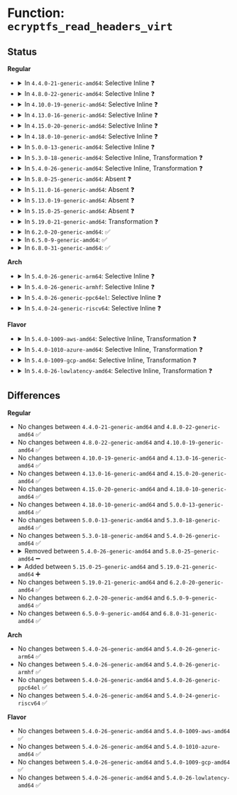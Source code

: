 # Function: <code>ecryptfs_read_headers_virt</code>

## Status
<b>Regular</b>
<ul>
<li>
<details>
<summary>In <code>4.4.0-21-generic-amd64</code>: Selective Inline ❓</summary>

```c
int ecryptfs_read_headers_virt(char * page_virt, struct ecryptfs_crypt_stat * crypt_stat, struct dentry * ecryptfs_dentry, int validate_header_size)
```

```json
{
  "name": "ecryptfs_read_headers_virt",
  "collision_type": "Unique Static",
  "inline_type": "Selective",
  "funcs": [
    {
      "addr": 18446744071582017520,
      "name": "ecryptfs_read_headers_virt",
      "external": false,
      "loc": "fs/ecryptfs/crypto.c:1311",
      "file": "fs/ecryptfs/crypto.c",
      "inline": "not declared, inlined",
      "caller_inline": [],
      "caller_func": [
        "fs/ecryptfs/crypto.c:ecryptfs_read_metadata",
        "fs/ecryptfs/crypto.c:ecryptfs_read_metadata"
      ]
    }
  ],
  "symbols": [
    {
      "addr": 18446744071582017520,
      "name": "ecryptfs_read_headers_virt",
      "section": ".text",
      "bind": "STB_LOCAL",
      "size": 403
    }
  ]
}
```
</details>
</li>
<li>
<details>
<summary>In <code>4.8.0-22-generic-amd64</code>: Selective Inline ❓</summary>

```c
int ecryptfs_read_headers_virt(char * page_virt, struct ecryptfs_crypt_stat * crypt_stat, struct dentry * ecryptfs_dentry, int validate_header_size)
```

```json
{
  "name": "ecryptfs_read_headers_virt",
  "collision_type": "Unique Static",
  "inline_type": "Selective",
  "funcs": [
    {
      "addr": 18446744071582225200,
      "name": "ecryptfs_read_headers_virt",
      "external": false,
      "loc": "fs/ecryptfs/crypto.c:1305",
      "file": "fs/ecryptfs/crypto.c",
      "inline": "not declared, inlined",
      "caller_inline": [],
      "caller_func": [
        "fs/ecryptfs/crypto.c:ecryptfs_read_metadata",
        "fs/ecryptfs/crypto.c:ecryptfs_read_metadata"
      ]
    }
  ],
  "symbols": [
    {
      "addr": 18446744071582225200,
      "name": "ecryptfs_read_headers_virt",
      "section": ".text",
      "bind": "STB_LOCAL",
      "size": 472
    }
  ]
}
```
</details>
</li>
<li>
<details>
<summary>In <code>4.10.0-19-generic-amd64</code>: Selective Inline ❓</summary>

```c
int ecryptfs_read_headers_virt(char * page_virt, struct ecryptfs_crypt_stat * crypt_stat, struct dentry * ecryptfs_dentry, int validate_header_size)
```

```json
{
  "name": "ecryptfs_read_headers_virt",
  "collision_type": "Unique Static",
  "inline_type": "Selective",
  "funcs": [
    {
      "addr": 18446744071582314704,
      "name": "ecryptfs_read_headers_virt",
      "external": false,
      "loc": "fs/ecryptfs/crypto.c:1305",
      "file": "fs/ecryptfs/crypto.c",
      "inline": "not declared, inlined",
      "caller_inline": [],
      "caller_func": [
        "fs/ecryptfs/crypto.c:ecryptfs_read_metadata",
        "fs/ecryptfs/crypto.c:ecryptfs_read_metadata"
      ]
    }
  ],
  "symbols": [
    {
      "addr": 18446744071582314704,
      "name": "ecryptfs_read_headers_virt",
      "section": ".text",
      "bind": "STB_LOCAL",
      "size": 472
    }
  ]
}
```
</details>
</li>
<li>
<details>
<summary>In <code>4.13.0-16-generic-amd64</code>: Selective Inline ❓</summary>

```c
int ecryptfs_read_headers_virt(char * page_virt, struct ecryptfs_crypt_stat * crypt_stat, struct dentry * ecryptfs_dentry, int validate_header_size)
```

```json
{
  "name": "ecryptfs_read_headers_virt",
  "collision_type": "Unique Static",
  "inline_type": "Selective",
  "funcs": [
    {
      "addr": 18446744071582399360,
      "name": "ecryptfs_read_headers_virt",
      "external": false,
      "loc": "fs/ecryptfs/crypto.c:1305",
      "file": "fs/ecryptfs/crypto.c",
      "inline": "not declared, inlined",
      "caller_inline": [],
      "caller_func": [
        "fs/ecryptfs/crypto.c:ecryptfs_read_metadata",
        "fs/ecryptfs/crypto.c:ecryptfs_read_metadata"
      ]
    }
  ],
  "symbols": [
    {
      "addr": 18446744071582399360,
      "name": "ecryptfs_read_headers_virt",
      "section": ".text",
      "bind": "STB_LOCAL",
      "size": 463
    }
  ]
}
```
</details>
</li>
<li>
<details>
<summary>In <code>4.15.0-20-generic-amd64</code>: Selective Inline ❓</summary>

```c
int ecryptfs_read_headers_virt(char * page_virt, struct ecryptfs_crypt_stat * crypt_stat, struct dentry * ecryptfs_dentry, int validate_header_size)
```

```json
{
  "name": "ecryptfs_read_headers_virt",
  "collision_type": "Unique Static",
  "inline_type": "Selective",
  "funcs": [
    {
      "addr": 18446744071582550256,
      "name": "ecryptfs_read_headers_virt",
      "external": false,
      "loc": "fs/ecryptfs/crypto.c:1289",
      "file": "fs/ecryptfs/crypto.c",
      "inline": "not declared, inlined",
      "caller_inline": [],
      "caller_func": [
        "fs/ecryptfs/crypto.c:ecryptfs_read_metadata",
        "fs/ecryptfs/crypto.c:ecryptfs_read_metadata"
      ]
    }
  ],
  "symbols": [
    {
      "addr": 18446744071582550256,
      "name": "ecryptfs_read_headers_virt",
      "section": ".text",
      "bind": "STB_LOCAL",
      "size": 463
    }
  ]
}
```
</details>
</li>
<li>
<details>
<summary>In <code>4.18.0-10-generic-amd64</code>: Selective Inline ❓</summary>

```c
int ecryptfs_read_headers_virt(char * page_virt, struct ecryptfs_crypt_stat * crypt_stat, struct dentry * ecryptfs_dentry, int validate_header_size)
```

```json
{
  "name": "ecryptfs_read_headers_virt",
  "collision_type": "Unique Static",
  "inline_type": "Selective",
  "funcs": [
    {
      "addr": 18446744071582742336,
      "name": "ecryptfs_read_headers_virt",
      "external": false,
      "loc": "fs/ecryptfs/crypto.c:1289",
      "file": "fs/ecryptfs/crypto.c",
      "inline": "not declared, inlined",
      "caller_inline": [],
      "caller_func": [
        "fs/ecryptfs/crypto.c:ecryptfs_read_metadata",
        "fs/ecryptfs/crypto.c:ecryptfs_read_metadata"
      ]
    }
  ],
  "symbols": [
    {
      "addr": 18446744071582742336,
      "name": "ecryptfs_read_headers_virt",
      "section": ".text",
      "bind": "STB_LOCAL",
      "size": 463
    }
  ]
}
```
</details>
</li>
<li>
<details>
<summary>In <code>5.0.0-13-generic-amd64</code>: Selective Inline ❓</summary>

```c
int ecryptfs_read_headers_virt(char * page_virt, struct ecryptfs_crypt_stat * crypt_stat, struct dentry * ecryptfs_dentry, int validate_header_size)
```

```json
{
  "name": "ecryptfs_read_headers_virt",
  "collision_type": "Unique Static",
  "inline_type": "Selective",
  "funcs": [
    {
      "addr": 18446744071582846032,
      "name": "ecryptfs_read_headers_virt",
      "external": false,
      "loc": "fs/ecryptfs/crypto.c:1289",
      "file": "fs/ecryptfs/crypto.c",
      "inline": "not declared, inlined",
      "caller_inline": [],
      "caller_func": [
        "fs/ecryptfs/crypto.c:ecryptfs_read_metadata",
        "fs/ecryptfs/crypto.c:ecryptfs_read_metadata"
      ]
    }
  ],
  "symbols": [
    {
      "addr": 18446744071582846032,
      "name": "ecryptfs_read_headers_virt",
      "section": ".text",
      "bind": "STB_LOCAL",
      "size": 463
    }
  ]
}
```
</details>
</li>
<li>
<details>
<summary>In <code>5.3.0-18-generic-amd64</code>: Selective Inline, Transformation ❓</summary>

```c
int ecryptfs_read_headers_virt(char * page_virt, struct ecryptfs_crypt_stat * crypt_stat, struct dentry * ecryptfs_dentry, int validate_header_size)
```

```json
{
  "name": "ecryptfs_read_headers_virt",
  "collision_type": "Unique Static",
  "inline_type": "Selective",
  "funcs": [
    {
      "addr": 18446744071583021066,
      "name": "ecryptfs_read_headers_virt",
      "external": false,
      "loc": "fs/ecryptfs/crypto.c:1286",
      "file": "fs/ecryptfs/crypto.c",
      "inline": "not declared, inlined",
      "caller_inline": [],
      "caller_func": [
        "fs/ecryptfs/crypto.c:ecryptfs_read_metadata",
        "fs/ecryptfs/crypto.c:ecryptfs_read_metadata"
      ]
    }
  ],
  "symbols": [
    {
      "addr": 18446744071583020944,
      "name": "ecryptfs_read_headers_virt",
      "section": ".text",
      "bind": "STB_LOCAL",
      "size": 414
    },
    {
      "addr": 18446744071583029865,
      "name": "ecryptfs_read_headers_virt.cold",
      "section": ".text",
      "bind": "STB_LOCAL",
      "size": 46
    }
  ]
}
```
</details>
</li>
<li>
<details>
<summary>In <code>5.4.0-26-generic-amd64</code>: Selective Inline, Transformation ❓</summary>

```c
int ecryptfs_read_headers_virt(char * page_virt, struct ecryptfs_crypt_stat * crypt_stat, struct dentry * ecryptfs_dentry, int validate_header_size)
```

```json
{
  "name": "ecryptfs_read_headers_virt",
  "collision_type": "Unique Static",
  "inline_type": "Selective",
  "funcs": [
    {
      "addr": 18446744071583127274,
      "name": "ecryptfs_read_headers_virt",
      "external": false,
      "loc": "fs/ecryptfs/crypto.c:1288",
      "file": "fs/ecryptfs/crypto.c",
      "inline": "not declared, inlined",
      "caller_inline": [],
      "caller_func": [
        "fs/ecryptfs/crypto.c:ecryptfs_read_metadata",
        "fs/ecryptfs/crypto.c:ecryptfs_read_metadata"
      ]
    }
  ],
  "symbols": [
    {
      "addr": 18446744071583127152,
      "name": "ecryptfs_read_headers_virt",
      "section": ".text",
      "bind": "STB_LOCAL",
      "size": 414
    },
    {
      "addr": 18446744071583136085,
      "name": "ecryptfs_read_headers_virt.cold",
      "section": ".text",
      "bind": "STB_LOCAL",
      "size": 46
    }
  ]
}
```
</details>
</li>
<li>
<details>
<summary>In <code>5.8.0-25-generic-amd64</code>: Absent ❓</summary>

```json
{
  "name": "ecryptfs_read_headers_virt",
  "collision_type": "Unique Static",
  "inline_type": "Selective",
  "funcs": [
    {
      "addr": 18446744071583454525,
      "name": "ecryptfs_read_headers_virt",
      "external": false,
      "loc": "fs/ecryptfs/crypto.c:1273",
      "file": "fs/ecryptfs/crypto.c",
      "inline": "not declared, inlined",
      "caller_inline": [
        "fs/ecryptfs/crypto.c:ecryptfs_read_metadata",
        "fs/ecryptfs/crypto.c:ecryptfs_read_metadata"
      ],
      "caller_func": [
        "fs/ecryptfs/crypto.c:ecryptfs_read_metadata",
        "fs/ecryptfs/crypto.c:ecryptfs_read_metadata"
      ]
    }
  ],
  "symbols": [
    {
      "addr": 18446744071583448880,
      "name": "ecryptfs_read_headers_virt.part.0",
      "section": ".text",
      "bind": "STB_LOCAL",
      "size": 330
    },
    {
      "addr": 18446744071583457077,
      "name": "ecryptfs_read_headers_virt.part.0.cold",
      "section": ".text",
      "bind": "STB_LOCAL",
      "size": 46
    }
  ]
}
```
</details>
</li>
<li>
<details>
<summary>In <code>5.11.0-16-generic-amd64</code>: Absent ❓</summary>

```json
{
  "name": "ecryptfs_read_headers_virt",
  "collision_type": "Unique Static",
  "inline_type": "Selective",
  "funcs": [
    {
      "addr": 18446744071583567325,
      "name": "ecryptfs_read_headers_virt",
      "external": false,
      "loc": "fs/ecryptfs/crypto.c:1273",
      "file": "fs/ecryptfs/crypto.c",
      "inline": "not declared, inlined",
      "caller_inline": [
        "fs/ecryptfs/crypto.c:ecryptfs_read_metadata",
        "fs/ecryptfs/crypto.c:ecryptfs_read_metadata"
      ],
      "caller_func": [
        "fs/ecryptfs/crypto.c:ecryptfs_read_metadata",
        "fs/ecryptfs/crypto.c:ecryptfs_read_metadata"
      ]
    }
  ],
  "symbols": [
    {
      "addr": 18446744071583561456,
      "name": "ecryptfs_read_headers_virt.part.0",
      "section": ".text",
      "bind": "STB_LOCAL",
      "size": 333
    },
    {
      "addr": 18446744071591356068,
      "name": "ecryptfs_read_headers_virt.part.0.cold",
      "section": ".text",
      "bind": "STB_LOCAL",
      "size": 46
    }
  ]
}
```
</details>
</li>
<li>
<details>
<summary>In <code>5.13.0-19-generic-amd64</code>: Absent ❓</summary>

```json
{
  "name": "ecryptfs_read_headers_virt",
  "collision_type": "Unique Static",
  "inline_type": "Selective",
  "funcs": [
    {
      "addr": 18446744071583590093,
      "name": "ecryptfs_read_headers_virt",
      "external": false,
      "loc": "fs/ecryptfs/crypto.c:1268",
      "file": "fs/ecryptfs/crypto.c",
      "inline": "not declared, inlined",
      "caller_inline": [
        "fs/ecryptfs/crypto.c:ecryptfs_read_metadata",
        "fs/ecryptfs/crypto.c:ecryptfs_read_metadata"
      ],
      "caller_func": [
        "fs/ecryptfs/crypto.c:ecryptfs_read_metadata",
        "fs/ecryptfs/crypto.c:ecryptfs_read_metadata"
      ]
    }
  ],
  "symbols": [
    {
      "addr": 18446744071583584080,
      "name": "ecryptfs_read_headers_virt.part.0",
      "section": ".text",
      "bind": "STB_LOCAL",
      "size": 329
    },
    {
      "addr": 18446744071591298781,
      "name": "ecryptfs_read_headers_virt.part.0.cold",
      "section": ".text",
      "bind": "STB_LOCAL",
      "size": 46
    }
  ]
}
```
</details>
</li>
<li>
<details>
<summary>In <code>5.15.0-25-generic-amd64</code>: Absent ❓</summary>

```json
{
  "name": "ecryptfs_read_headers_virt",
  "collision_type": "Unique Static",
  "inline_type": "Selective",
  "funcs": [
    {
      "addr": 18446744071583948381,
      "name": "ecryptfs_read_headers_virt",
      "external": false,
      "loc": "fs/ecryptfs/crypto.c:1268",
      "file": "fs/ecryptfs/crypto.c",
      "inline": "not declared, inlined",
      "caller_inline": [
        "fs/ecryptfs/crypto.c:ecryptfs_read_metadata",
        "fs/ecryptfs/crypto.c:ecryptfs_read_metadata"
      ],
      "caller_func": [
        "fs/ecryptfs/crypto.c:ecryptfs_read_metadata",
        "fs/ecryptfs/crypto.c:ecryptfs_read_metadata"
      ]
    }
  ],
  "symbols": [
    {
      "addr": 18446744071583942096,
      "name": "ecryptfs_read_headers_virt.part.0",
      "section": ".text",
      "bind": "STB_LOCAL",
      "size": 487
    },
    {
      "addr": 18446744071592283770,
      "name": "ecryptfs_read_headers_virt.part.0.cold",
      "section": ".text",
      "bind": "STB_LOCAL",
      "size": 46
    }
  ]
}
```
</details>
</li>
<li>
<details>
<summary>In <code>5.19.0-21-generic-amd64</code>: Transformation ❓</summary>

```c
int ecryptfs_read_headers_virt(char * page_virt, struct ecryptfs_crypt_stat * crypt_stat, struct dentry * ecryptfs_dentry, int validate_header_size)
```

```json
{
  "name": "ecryptfs_read_headers_virt",
  "collision_type": "Unique Static",
  "inline_type": "No",
  "funcs": [
    {
      "addr": 0,
      "name": "ecryptfs_read_headers_virt",
      "external": false,
      "loc": "fs/ecryptfs/crypto.c:1268",
      "file": "fs/ecryptfs/crypto.c",
      "inline": "seen, unknown",
      "caller_inline": [],
      "caller_func": [
        "fs/ecryptfs/crypto.c:ecryptfs_read_metadata",
        "fs/ecryptfs/crypto.c:ecryptfs_read_metadata"
      ]
    }
  ],
  "symbols": [
    {
      "addr": 18446744071584523248,
      "name": "ecryptfs_read_headers_virt",
      "section": ".text",
      "bind": "STB_LOCAL",
      "size": 695
    },
    {
      "addr": 18446744071594066106,
      "name": "ecryptfs_read_headers_virt.cold",
      "section": ".text",
      "bind": "STB_LOCAL",
      "size": 41
    }
  ]
}
```
</details>
</li>
<li>
<details>
<summary>In <code>6.2.0-20-generic-amd64</code>: ✅</summary>

```c
int ecryptfs_read_headers_virt(char * page_virt, struct ecryptfs_crypt_stat * crypt_stat, struct dentry * ecryptfs_dentry, int validate_header_size)
```

```json
{
  "name": "ecryptfs_read_headers_virt",
  "collision_type": "Unique Static",
  "inline_type": "No",
  "funcs": [
    {
      "addr": 18446744071585194384,
      "name": "ecryptfs_read_headers_virt",
      "external": false,
      "loc": "fs/ecryptfs/crypto.c:1268",
      "file": "fs/ecryptfs/crypto.c",
      "inline": "seen, unknown",
      "caller_inline": [],
      "caller_func": [
        "fs/ecryptfs/crypto.c:ecryptfs_read_metadata",
        "fs/ecryptfs/crypto.c:ecryptfs_read_metadata"
      ]
    }
  ],
  "symbols": [
    {
      "addr": 18446744071585194384,
      "name": "ecryptfs_read_headers_virt",
      "section": ".text",
      "bind": "STB_LOCAL",
      "size": 727
    }
  ]
}
```
</details>
</li>
<li>
<details>
<summary>In <code>6.5.0-9-generic-amd64</code>: ✅</summary>

```c
int ecryptfs_read_headers_virt(char * page_virt, struct ecryptfs_crypt_stat * crypt_stat, struct dentry * ecryptfs_dentry, int validate_header_size)
```

```json
{
  "name": "ecryptfs_read_headers_virt",
  "collision_type": "Unique Static",
  "inline_type": "No",
  "funcs": [
    {
      "addr": 18446744071585423360,
      "name": "ecryptfs_read_headers_virt",
      "external": false,
      "loc": "fs/ecryptfs/crypto.c:1244",
      "file": "fs/ecryptfs/crypto.c",
      "inline": "seen, unknown",
      "caller_inline": [],
      "caller_func": [
        "fs/ecryptfs/crypto.c:ecryptfs_read_metadata",
        "fs/ecryptfs/crypto.c:ecryptfs_read_metadata"
      ]
    }
  ],
  "symbols": [
    {
      "addr": 18446744071585423360,
      "name": "ecryptfs_read_headers_virt",
      "section": ".text",
      "bind": "STB_LOCAL",
      "size": 723
    }
  ]
}
```
</details>
</li>
<li>
<details>
<summary>In <code>6.8.0-31-generic-amd64</code>: ✅</summary>

```c
int ecryptfs_read_headers_virt(char * page_virt, struct ecryptfs_crypt_stat * crypt_stat, struct dentry * ecryptfs_dentry, int validate_header_size)
```

```json
{
  "name": "ecryptfs_read_headers_virt",
  "collision_type": "Unique Static",
  "inline_type": "No",
  "funcs": [
    {
      "addr": 18446744071585658048,
      "name": "ecryptfs_read_headers_virt",
      "external": false,
      "loc": "fs/ecryptfs/crypto.c:1244",
      "file": "fs/ecryptfs/crypto.c",
      "inline": "seen, unknown",
      "caller_inline": [],
      "caller_func": [
        "fs/ecryptfs/crypto.c:ecryptfs_read_metadata",
        "fs/ecryptfs/crypto.c:ecryptfs_read_metadata"
      ]
    }
  ],
  "symbols": [
    {
      "addr": 18446744071585658048,
      "name": "ecryptfs_read_headers_virt",
      "section": ".text",
      "bind": "STB_LOCAL",
      "size": 723
    }
  ]
}
```
</details>
</li>
</ul>
<b>Arch</b>
<ul>
<li>
<details>
<summary>In <code>5.4.0-26-generic-arm64</code>: Selective Inline ❓</summary>

```c
int ecryptfs_read_headers_virt(char * page_virt, struct ecryptfs_crypt_stat * crypt_stat, struct dentry * ecryptfs_dentry, int validate_header_size)
```

```json
{
  "name": "ecryptfs_read_headers_virt",
  "collision_type": "Unique Static",
  "inline_type": "Selective",
  "funcs": [
    {
      "addr": 18446603336494843360,
      "name": "ecryptfs_read_headers_virt",
      "external": false,
      "loc": "fs/ecryptfs/crypto.c:1288",
      "file": "fs/ecryptfs/crypto.c",
      "inline": "not declared, inlined",
      "caller_inline": [],
      "caller_func": [
        "fs/ecryptfs/crypto.c:ecryptfs_read_metadata",
        "fs/ecryptfs/crypto.c:ecryptfs_read_metadata"
      ]
    }
  ],
  "symbols": [
    {
      "addr": 18446603336494843360,
      "name": "ecryptfs_read_headers_virt",
      "section": ".text",
      "bind": "STB_LOCAL",
      "size": 444
    }
  ]
}
```
</details>
</li>
<li>
<details>
<summary>In <code>5.4.0-26-generic-armhf</code>: Selective Inline ❓</summary>

```c
int ecryptfs_read_headers_virt(char * page_virt, struct ecryptfs_crypt_stat * crypt_stat, struct dentry * ecryptfs_dentry, int validate_header_size)
```

```json
{
  "name": "ecryptfs_read_headers_virt",
  "collision_type": "Unique Static",
  "inline_type": "Selective",
  "funcs": [
    {
      "addr": 3228262096,
      "name": "ecryptfs_read_headers_virt",
      "external": false,
      "loc": "fs/ecryptfs/crypto.c:1288",
      "file": "fs/ecryptfs/crypto.c",
      "inline": "not declared, inlined",
      "caller_inline": [],
      "caller_func": [
        "fs/ecryptfs/crypto.c:ecryptfs_read_metadata",
        "fs/ecryptfs/crypto.c:ecryptfs_read_metadata"
      ]
    }
  ],
  "symbols": [
    {
      "addr": 3228262096,
      "name": "ecryptfs_read_headers_virt",
      "section": ".text",
      "bind": "STB_LOCAL",
      "size": 408
    }
  ]
}
```
</details>
</li>
<li>
<details>
<summary>In <code>5.4.0-26-generic-ppc64el</code>: Selective Inline ❓</summary>

```c
int ecryptfs_read_headers_virt(char * page_virt, struct ecryptfs_crypt_stat * crypt_stat, struct dentry * ecryptfs_dentry, int validate_header_size)
```

```json
{
  "name": "ecryptfs_read_headers_virt",
  "collision_type": "Unique Static",
  "inline_type": "Selective",
  "funcs": [
    {
      "addr": 13835058055288684032,
      "name": "ecryptfs_read_headers_virt",
      "external": false,
      "loc": "fs/ecryptfs/crypto.c:1288",
      "file": "fs/ecryptfs/crypto.c",
      "inline": "not declared, inlined",
      "caller_inline": [],
      "caller_func": [
        "fs/ecryptfs/crypto.c:ecryptfs_read_metadata",
        "fs/ecryptfs/crypto.c:ecryptfs_read_metadata"
      ]
    }
  ],
  "symbols": [
    {
      "addr": 13835058055288684032,
      "name": "ecryptfs_read_headers_virt",
      "section": ".text",
      "bind": "STB_LOCAL",
      "size": 592
    }
  ]
}
```
</details>
</li>
<li>
<details>
<summary>In <code>5.4.0-24-generic-riscv64</code>: Selective Inline ❓</summary>

```c
int ecryptfs_read_headers_virt(char * page_virt, struct ecryptfs_crypt_stat * crypt_stat, struct dentry * ecryptfs_dentry, int validate_header_size)
```

```json
{
  "name": "ecryptfs_read_headers_virt",
  "collision_type": "Unique Static",
  "inline_type": "Selective",
  "funcs": [
    {
      "addr": 18446743936274165560,
      "name": "ecryptfs_read_headers_virt",
      "external": false,
      "loc": "fs/ecryptfs/crypto.c:1288",
      "file": "fs/ecryptfs/crypto.c",
      "inline": "not declared, inlined",
      "caller_inline": [],
      "caller_func": [
        "fs/ecryptfs/crypto.c:ecryptfs_read_metadata",
        "fs/ecryptfs/crypto.c:ecryptfs_read_metadata"
      ]
    }
  ],
  "symbols": [
    {
      "addr": 18446743936274165560,
      "name": "ecryptfs_read_headers_virt",
      "section": ".text",
      "bind": "STB_LOCAL",
      "size": 436
    }
  ]
}
```
</details>
</li>
</ul>
<b>Flavor</b>
<ul>
<li>
<details>
<summary>In <code>5.4.0-1009-aws-amd64</code>: Selective Inline, Transformation ❓</summary>

```c
int ecryptfs_read_headers_virt(char * page_virt, struct ecryptfs_crypt_stat * crypt_stat, struct dentry * ecryptfs_dentry, int validate_header_size)
```

```json
{
  "name": "ecryptfs_read_headers_virt",
  "collision_type": "Unique Static",
  "inline_type": "Selective",
  "funcs": [
    {
      "addr": 18446744071583096010,
      "name": "ecryptfs_read_headers_virt",
      "external": false,
      "loc": "fs/ecryptfs/crypto.c:1288",
      "file": "fs/ecryptfs/crypto.c",
      "inline": "not declared, inlined",
      "caller_inline": [],
      "caller_func": [
        "fs/ecryptfs/crypto.c:ecryptfs_read_metadata",
        "fs/ecryptfs/crypto.c:ecryptfs_read_metadata"
      ]
    }
  ],
  "symbols": [
    {
      "addr": 18446744071583095888,
      "name": "ecryptfs_read_headers_virt",
      "section": ".text",
      "bind": "STB_LOCAL",
      "size": 414
    },
    {
      "addr": 18446744071583104821,
      "name": "ecryptfs_read_headers_virt.cold",
      "section": ".text",
      "bind": "STB_LOCAL",
      "size": 46
    }
  ]
}
```
</details>
</li>
<li>
<details>
<summary>In <code>5.4.0-1010-azure-amd64</code>: Selective Inline, Transformation ❓</summary>

```c
int ecryptfs_read_headers_virt(char * page_virt, struct ecryptfs_crypt_stat * crypt_stat, struct dentry * ecryptfs_dentry, int validate_header_size)
```

```json
{
  "name": "ecryptfs_read_headers_virt",
  "collision_type": "Unique Static",
  "inline_type": "Selective",
  "funcs": [
    {
      "addr": 18446744071583033162,
      "name": "ecryptfs_read_headers_virt",
      "external": false,
      "loc": "fs/ecryptfs/crypto.c:1288",
      "file": "fs/ecryptfs/crypto.c",
      "inline": "not declared, inlined",
      "caller_inline": [],
      "caller_func": [
        "fs/ecryptfs/crypto.c:ecryptfs_read_metadata",
        "fs/ecryptfs/crypto.c:ecryptfs_read_metadata"
      ]
    }
  ],
  "symbols": [
    {
      "addr": 18446744071583033040,
      "name": "ecryptfs_read_headers_virt",
      "section": ".text",
      "bind": "STB_LOCAL",
      "size": 414
    },
    {
      "addr": 18446744071583041973,
      "name": "ecryptfs_read_headers_virt.cold",
      "section": ".text",
      "bind": "STB_LOCAL",
      "size": 46
    }
  ]
}
```
</details>
</li>
<li>
<details>
<summary>In <code>5.4.0-1009-gcp-amd64</code>: Selective Inline, Transformation ❓</summary>

```c
int ecryptfs_read_headers_virt(char * page_virt, struct ecryptfs_crypt_stat * crypt_stat, struct dentry * ecryptfs_dentry, int validate_header_size)
```

```json
{
  "name": "ecryptfs_read_headers_virt",
  "collision_type": "Unique Static",
  "inline_type": "Selective",
  "funcs": [
    {
      "addr": 18446744071583084618,
      "name": "ecryptfs_read_headers_virt",
      "external": false,
      "loc": "fs/ecryptfs/crypto.c:1288",
      "file": "fs/ecryptfs/crypto.c",
      "inline": "not declared, inlined",
      "caller_inline": [],
      "caller_func": [
        "fs/ecryptfs/crypto.c:ecryptfs_read_metadata",
        "fs/ecryptfs/crypto.c:ecryptfs_read_metadata"
      ]
    }
  ],
  "symbols": [
    {
      "addr": 18446744071583084496,
      "name": "ecryptfs_read_headers_virt",
      "section": ".text",
      "bind": "STB_LOCAL",
      "size": 414
    },
    {
      "addr": 18446744071583093429,
      "name": "ecryptfs_read_headers_virt.cold",
      "section": ".text",
      "bind": "STB_LOCAL",
      "size": 46
    }
  ]
}
```
</details>
</li>
<li>
<details>
<summary>In <code>5.4.0-26-lowlatency-amd64</code>: Selective Inline, Transformation ❓</summary>

```c
int ecryptfs_read_headers_virt(char * page_virt, struct ecryptfs_crypt_stat * crypt_stat, struct dentry * ecryptfs_dentry, int validate_header_size)
```

```json
{
  "name": "ecryptfs_read_headers_virt",
  "collision_type": "Unique Static",
  "inline_type": "Selective",
  "funcs": [
    {
      "addr": 18446744071583173866,
      "name": "ecryptfs_read_headers_virt",
      "external": false,
      "loc": "fs/ecryptfs/crypto.c:1288",
      "file": "fs/ecryptfs/crypto.c",
      "inline": "not declared, inlined",
      "caller_inline": [],
      "caller_func": [
        "fs/ecryptfs/crypto.c:ecryptfs_read_metadata",
        "fs/ecryptfs/crypto.c:ecryptfs_read_metadata"
      ]
    }
  ],
  "symbols": [
    {
      "addr": 18446744071583173744,
      "name": "ecryptfs_read_headers_virt",
      "section": ".text",
      "bind": "STB_LOCAL",
      "size": 414
    },
    {
      "addr": 18446744071583182645,
      "name": "ecryptfs_read_headers_virt.cold",
      "section": ".text",
      "bind": "STB_LOCAL",
      "size": 46
    }
  ]
}
```
</details>
</li>
</ul>

## Differences
<b>Regular</b>
<ul>
<li>
No changes between <code>4.4.0-21-generic-amd64</code> and <code>4.8.0-22-generic-amd64</code> ✅
</li>
<li>
No changes between <code>4.8.0-22-generic-amd64</code> and <code>4.10.0-19-generic-amd64</code> ✅
</li>
<li>
No changes between <code>4.10.0-19-generic-amd64</code> and <code>4.13.0-16-generic-amd64</code> ✅
</li>
<li>
No changes between <code>4.13.0-16-generic-amd64</code> and <code>4.15.0-20-generic-amd64</code> ✅
</li>
<li>
No changes between <code>4.15.0-20-generic-amd64</code> and <code>4.18.0-10-generic-amd64</code> ✅
</li>
<li>
No changes between <code>4.18.0-10-generic-amd64</code> and <code>5.0.0-13-generic-amd64</code> ✅
</li>
<li>
No changes between <code>5.0.0-13-generic-amd64</code> and <code>5.3.0-18-generic-amd64</code> ✅
</li>
<li>
No changes between <code>5.3.0-18-generic-amd64</code> and <code>5.4.0-26-generic-amd64</code> ✅
</li>
<li>
<details>
<summary>Removed between <code>5.4.0-26-generic-amd64</code> and <code>5.8.0-25-generic-amd64</code> ➖</summary>

```c
int ecryptfs_read_headers_virt(char * page_virt, struct ecryptfs_crypt_stat * crypt_stat, struct dentry * ecryptfs_dentry, int validate_header_size)
```
</details>
</li>
<li>
<details>
<summary>Added between <code>5.15.0-25-generic-amd64</code> and <code>5.19.0-21-generic-amd64</code> ➕</summary>

```c
int ecryptfs_read_headers_virt(char * page_virt, struct ecryptfs_crypt_stat * crypt_stat, struct dentry * ecryptfs_dentry, int validate_header_size)
```
</details>
</li>
<li>
No changes between <code>5.19.0-21-generic-amd64</code> and <code>6.2.0-20-generic-amd64</code> ✅
</li>
<li>
No changes between <code>6.2.0-20-generic-amd64</code> and <code>6.5.0-9-generic-amd64</code> ✅
</li>
<li>
No changes between <code>6.5.0-9-generic-amd64</code> and <code>6.8.0-31-generic-amd64</code> ✅
</li>
</ul>
<b>Arch</b>
<ul>
<li>
No changes between <code>5.4.0-26-generic-amd64</code> and <code>5.4.0-26-generic-arm64</code> ✅
</li>
<li>
No changes between <code>5.4.0-26-generic-amd64</code> and <code>5.4.0-26-generic-armhf</code> ✅
</li>
<li>
No changes between <code>5.4.0-26-generic-amd64</code> and <code>5.4.0-26-generic-ppc64el</code> ✅
</li>
<li>
No changes between <code>5.4.0-26-generic-amd64</code> and <code>5.4.0-24-generic-riscv64</code> ✅
</li>
</ul>
<b>Flavor</b>
<ul>
<li>
No changes between <code>5.4.0-26-generic-amd64</code> and <code>5.4.0-1009-aws-amd64</code> ✅
</li>
<li>
No changes between <code>5.4.0-26-generic-amd64</code> and <code>5.4.0-1010-azure-amd64</code> ✅
</li>
<li>
No changes between <code>5.4.0-26-generic-amd64</code> and <code>5.4.0-1009-gcp-amd64</code> ✅
</li>
<li>
No changes between <code>5.4.0-26-generic-amd64</code> and <code>5.4.0-26-lowlatency-amd64</code> ✅
</li>
</ul>
